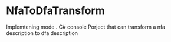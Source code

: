 # NfaToDfaTransform
Implemtening mode . C# console Porject that can transform a nfa description to dfa description
